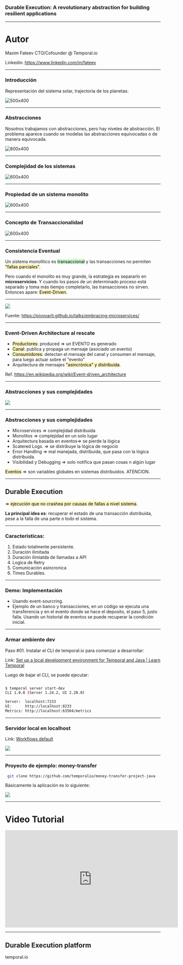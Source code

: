 ### Durable Execution: A revolutionary abstraction for building resilient applications

---

# Autor

Maxim Fateev
CTO/Cofounder @ Temporal.io

Linkedin: https://www.linkedin.com/in/fateev

---
### Introducción

Representación del sistema solar, trajectoria de los planetas:

![500x400](../../images/sistema_solar_trajectoria_planetas_real.png)

---
### Abstracciones

Nosotros trabajamos con abstracciones, pero hay niveles de abstracción. El problema aparece cuando se modelas las abstracciones equivocadas o de manera equivocada.

![800x400](../../images/sistema_solar_copernico.png)

---
### Complejidad de los sistemas

![600x400](../../images/durable_execution_complexity.png)

---
### Propiedad de un sistema monolito

![600x400](../../images/durable_execution_monolito_transaccion.png)


---
### Concepto de Transaccionalidad

![600x400](../../images/durable_execution_transaccional.png)

---

### Consistencia Eventual

Un sistema monolítico es <mark style="background: #BBFABBA6;">transaccional</mark> y las transacciones no permiten <mark style="background: #FFF3A3A6;">"fallas parciales"</mark>.

Pero cuando el monolito es muy grande, la estrategia es separarlo en **microservicios**. Y cuando los pasos de un determinado proceso está separado y toma más tiempo completarlo, las transacciones no sirven. Entonces apare: <mark style="background: #FFF3A3A6;">Event-Driven.</mark>

---

![](../../images/monolith_to_microservices.png)

Fuente: https://pivovarit.github.io/talks/embracing-microservices/

---
### Event-Driven Architecture al rescate

 - <mark style="background: #FFF3A3A6;">Productores</mark>: produced => un EVENTO es generado
 - <mark style="background: #FFF3A3A6;">Canal</mark>: publica y propaga un mensaje (asociado un evento)
- <mark style="background: #FFF3A3A6;">Consumidores</mark>: detectan el mensaje del canal y consumen el mensaje, para luego actuar sobre el "evento"
- Arquitectura de mensajes <mark style="background: #FFF3A3A6;">"asincrónica" y distribuida</mark>.

Ref. https://en.wikipedia.org/wiki/Event-driven_architecture

---
### Abstracciones y sus complejidades

![](../../images/monolith_vs_microservices.jpg)


---
### Abstracciones y sus complejidades

 - Microservices => complejidad distribuida
 - Monolitos => complejidad en un solo lugar
 - Arquitectura basada en eventos=> se pierde la lógica
 - Scatered Logs. => se distribuye la lógica de negocio
 - Error Handling => mal manejada, distribuida, que pasa con la lógica distribuida.
 - Visibilidad y Debugging => solo notifica que pasan cosas n algún lugar

<mark style="background: #FFF3A3A6;">Eventos</mark> => son variables globales en sistemas distribuidos. ATENCION.

---
## Durable Execution 

=><mark style="background: #FFF3A3A6;"> ejecución que no crashea por causas de fallas a nivel sistema</mark>.

**La principal idea es**: recuperar el estado de una transacción distribuida, pese a la falla de una parte o todo el sistema.

---
### Caracteristicas:

1. Estado totalmente persistente.
2. Duración ilimitada
3. Duración ilimiatda de llamadas a API
4. Logica de Retry
5. Comunicación asincronica
6. Times Durables.

---

### Demo: Implementación

 - Usando event-sourcring.
 - Ejemplo de un banco y transacciones, en un código se ejecuta una transferencia y en el evento donde se hace el deposito, el paso 5, justo falla. Usando un historial de eventos se puede recuperar la condición inicial.

---
### Armar ambiente dev

Paso #01. Instalar el CLI de temporal.io para comenzar a desarrollar:

Link: [Set up a local development environment for Temporal and Java | Learn Temporal](https://learn.temporal.io/getting_started/java/dev_environment/)

Luego de bajar el CLI, se puede ejecutar:

```bash

$ temporal server start-dev
CLI 1.0.0 (Server 1.24.2, UI 2.28.0)

Server:  localhost:7233
UI:      http://localhost:8233
Metrics: http://localhost:63504/metrics

```

---
### Servidor local en localhost

Link: [Workflows default](http://localhost:8233/namespaces/default/workflows)

![](../../images/temporal.io.localhost.png)

---
### Proyecto de ejemplo: money-transfer

```bash
 git clone https://github.com/temporalio/money-transfer-project-java
```

Básicamente la aplicación es lo siguiente:

![](../../images/temporal-high-level-application-design.png)

---

# Video Tutorial

<iframe width="560" height="315" src="https://www.youtube.com/embed/wIpz4ioK0gI?si=xS7z-_UsLxl0McCV" title="YouTube video player" frameborder="0" allow="accelerometer; autoplay; clipboard-write; encrypted-media; gyroscope; picture-in-picture; web-share" referrerpolicy="strict-origin-when-cross-origin" allowfullscreen></iframe>


---

## Durable Execution platform

temporal.io


